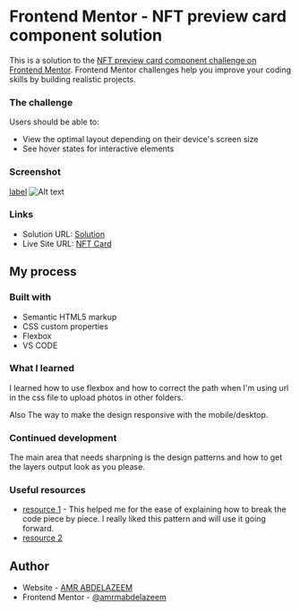 # Frontend Mentor - NFT preview card component solution

This is a solution to the [NFT preview card component challenge on Frontend Mentor](https://www.frontendmentor.io/challenges/nft-preview-card-component-SbdUL_w0U). Frontend Mentor challenges help you improve your coding skills by building realistic projects. 

### The challenge

Users should be able to:

- View the optimal layout depending on their device's screen size
- See hover states for interactive elements

### Screenshot

[label](../../ShareX/Screenshots/2023-01/chrome_iEPdzI9GyB.jpg%0D) ![Alt text](../../ShareX/Screenshots/2023-01/firefox_4LGRjzLSv0.jpg)

### Links

- Solution URL: [Solution](https://www.frontendmentor.io/solutions/nft-preview-card-component-JqPmleIbaU)
- Live Site URL: [NFT Card](https://amrmabdelazeem.github.io/NFT-Card-Component/)

## My process

### Built with

- Semantic HTML5 markup
- CSS custom properties
- Flexbox
- VS CODE

### What I learned

I learned how to use flexbox and how to correct the path when
I'm using url in the css file to upload photos in other folders.

Also The way to make the design responsive  with the mobile/desktop.

### Continued development

The main area that needs sharpning is the design patterns and how to get the layers output look as you please.

### Useful resources

- [resource 1](https://levelup.gitconnected.com/lets-take-a-pivot-to-ui-dev-challenge-no-01-2459e9e0527c) - This helped me for the ease of explaining how to break the code piece by piece. I really liked this pattern and will use it going forward.
- [resource 2](https://developer.mozilla.org/en-US/)

## Author

- Website - [AMR ABDELAZEEM](https://github.com/amrmabdelazeem)
- Frontend Mentor - [@amrmabdelazeem](https://www.frontendmentor.io/profile/@amrmabdelazeem)